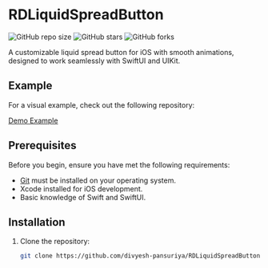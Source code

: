 # RDLiquidSpreadButton

![GitHub repo size](https://img.shields.io/github/repo-size/divyesh-pansuriya/RDLiquidSpreadButton)
![GitHub stars](https://img.shields.io/github/stars/divyesh-pansuriya/RDLiquidSpreadButton?style=social)
![GitHub forks](https://img.shields.io/github/forks/divyesh-pansuriya/RDLiquidSpreadButton?style=social)

A customizable liquid spread button for iOS with smooth animations, designed to work seamlessly with SwiftUI and UIKit.


## Example

For a visual example, check out the following repository:

[Demo Example](https://github.com/user-attachments/assets/011ce217-ea93-41e2-9bb2-6a66be2157d9)

## Prerequisites

Before you begin, ensure you have met the following requirements:

- [Git](https://git-scm.com/downloads) must be installed on your operating system.
- Xcode installed for iOS development.
- Basic knowledge of Swift and SwiftUI.

## Installation

1. Clone the repository:

   ```bash
   git clone https://github.com/divyesh-pansuriya/RDLiquidSpreadButton.git

